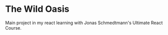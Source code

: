 # The Wild Oasis

Main project in my react learning with Jonas Schmedtmann's Ultimate React Course.

